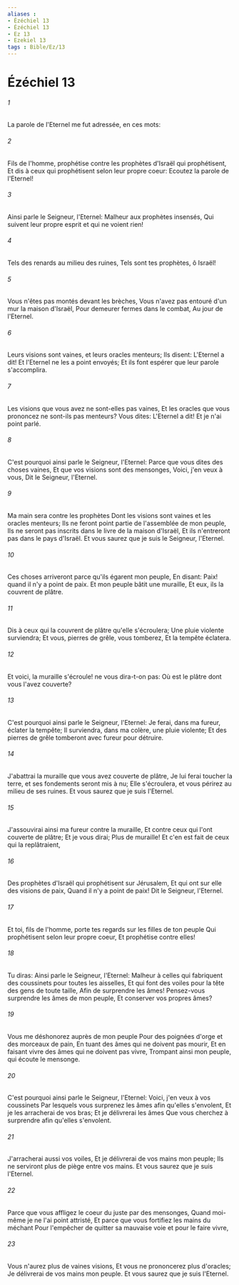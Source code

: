 ```yaml
---
aliases : 
- Ézéchiel 13
- Ézéchiel 13
- Ez 13
- Ezekiel 13
tags : Bible/Ez/13
---
```


# Ézéchiel 13

###### 1
La parole de l'Eternel me fut adressée, en ces mots:
###### 2
Fils de l'homme, prophétise contre les prophètes d'Israël qui prophétisent, Et dis à ceux qui prophétisent selon leur propre coeur: Ecoutez la parole de l'Eternel!
###### 3
Ainsi parle le Seigneur, l'Eternel: Malheur aux prophètes insensés, Qui suivent leur propre esprit et qui ne voient rien!
###### 4
Tels des renards au milieu des ruines, Tels sont tes prophètes, ô Israël!
###### 5
Vous n'êtes pas montés devant les brèches, Vous n'avez pas entouré d'un mur la maison d'Israël, Pour demeurer fermes dans le combat, Au jour de l'Eternel.
###### 6
Leurs visions sont vaines, et leurs oracles menteurs; Ils disent: L'Eternel a dit! Et l'Eternel ne les a point envoyés; Et ils font espérer que leur parole s'accomplira.
###### 7
Les visions que vous avez ne sont-elles pas vaines, Et les oracles que vous prononcez ne sont-ils pas menteurs? Vous dites: L'Eternel a dit! Et je n'ai point parlé.
###### 8
C'est pourquoi ainsi parle le Seigneur, l'Eternel: Parce que vous dites des choses vaines, Et que vos visions sont des mensonges, Voici, j'en veux à vous, Dit le Seigneur, l'Eternel.
###### 9
Ma main sera contre les prophètes Dont les visions sont vaines et les oracles menteurs; Ils ne feront point partie de l'assemblée de mon peuple, Ils ne seront pas inscrits dans le livre de la maison d'Israël, Et ils n'entreront pas dans le pays d'Israël. Et vous saurez que je suis le Seigneur, l'Eternel.
###### 10
Ces choses arriveront parce qu'ils égarent mon peuple, En disant: Paix! quand il n'y a point de paix. Et mon peuple bâtit une muraille, Et eux, ils la couvrent de plâtre.
###### 11
Dis à ceux qui la couvrent de plâtre qu'elle s'écroulera; Une pluie violente surviendra; Et vous, pierres de grêle, vous tomberez, Et la tempête éclatera.
###### 12
Et voici, la muraille s'écroule! ne vous dira-t-on pas: Où est le plâtre dont vous l'avez couverte?
###### 13
C'est pourquoi ainsi parle le Seigneur, l'Eternel: Je ferai, dans ma fureur, éclater la tempête; Il surviendra, dans ma colère, une pluie violente; Et des pierres de grêle tomberont avec fureur pour détruire.
###### 14
J'abattrai la muraille que vous avez couverte de plâtre, Je lui ferai toucher la terre, et ses fondements seront mis à nu; Elle s'écroulera, et vous périrez au milieu de ses ruines. Et vous saurez que je suis l'Eternel.
###### 15
J'assouvirai ainsi ma fureur contre la muraille, Et contre ceux qui l'ont couverte de plâtre; Et je vous dirai; Plus de muraille! Et c'en est fait de ceux qui la replâtraient,
###### 16
Des prophètes d'Israël qui prophétisent sur Jérusalem, Et qui ont sur elle des visions de paix, Quand il n'y a point de paix! Dit le Seigneur, l'Eternel.
###### 17
Et toi, fils de l'homme, porte tes regards sur les filles de ton peuple Qui prophétisent selon leur propre coeur, Et prophétise contre elles!
###### 18
Tu diras: Ainsi parle le Seigneur, l'Eternel: Malheur à celles qui fabriquent des coussinets pour toutes les aisselles, Et qui font des voiles pour la tête des gens de toute taille, Afin de surprendre les âmes! Pensez-vous surprendre les âmes de mon peuple, Et conserver vos propres âmes?
###### 19
Vous me déshonorez auprès de mon peuple Pour des poignées d'orge et des morceaux de pain, En tuant des âmes qui ne doivent pas mourir, Et en faisant vivre des âmes qui ne doivent pas vivre, Trompant ainsi mon peuple, qui écoute le mensonge.
###### 20
C'est pourquoi ainsi parle le Seigneur, l'Eternel: Voici, j'en veux à vos coussinets Par lesquels vous surprenez les âmes afin qu'elles s'envolent, Et je les arracherai de vos bras; Et je délivrerai les âmes Que vous cherchez à surprendre afin qu'elles s'envolent.
###### 21
J'arracherai aussi vos voiles, Et je délivrerai de vos mains mon peuple; Ils ne serviront plus de piège entre vos mains. Et vous saurez que je suis l'Eternel.
###### 22
Parce que vous affligez le coeur du juste par des mensonges, Quand moi-même je ne l'ai point attristé, Et parce que vous fortifiez les mains du méchant Pour l'empêcher de quitter sa mauvaise voie et pour le faire vivre,
###### 23
Vous n'aurez plus de vaines visions, Et vous ne prononcerez plus d'oracles; Je délivrerai de vos mains mon peuple. Et vous saurez que je suis l'Eternel.
